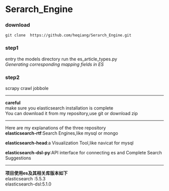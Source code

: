 # Serarch_Engine
### download
`git clone  https://github.com/heqiang/Serarch_Engine.git`
### step1
entry the  models directory 
run the es_article_types.py  
*Generating corresponding mapping fields in ES*
### step2
scrapy  crawl  jobbole
_____

**careful**  
make sure you elasticsearch installation is complete  
You can download it from my repository,use git or download zip   
_____

Here are my explanations of the three repository  
**elasticsearch-rtf**:Search Engines,like  mysql or  mongo  

**elasticsearch-head**:a Visualization Tool,like navicat for mysql

**elasticsearch-dsl-py**:API interface for connecting es and  Complete Search Suggestions
_____

**项目使用es及其相关库版本如下**  
elasticsearch :5.5.3  
elasticsearch-dsl:5.1.0
